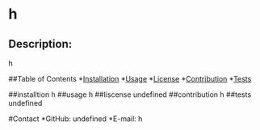 # h
  
  ## Description: 
  h

  ##Table of Contents
  *[Installation](#installation)
  *[Usage](#Usage)
  *[License](license)
  *[Contribution](contribution)
  *[Tests](tests)

  ##installtion
  h
  ##usage
  h
  ##liscense
  undefined
  ##contribution
  h
  ##tests
  undefined

  #Contact
  *GitHub: undefined
  *E-mail: h